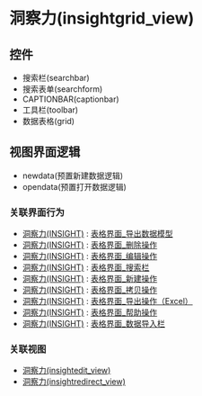 # 洞察力(insightgrid_view)  <!-- {docsify-ignore-all} -->




<el-skeleton style="width:60%">
	<template #template>
		<div style="padding-bottom: 5px;">
			<div style="height:40px;display: flex;align-items: center;justify-content: space-between;">
				<el-tooltip content="页面标题">
					<el-skeleton-item variant="text" style="height:40px;"></el-skeleton-item>
				</el-tooltip>
				<el-tooltip content="搜索栏">
				    <el-skeleton-item variant="text" style="margin-left: 10px;height:40px;width:300px;"></el-skeleton-item>
				</el-tooltip>
				<el-skeleton style="width:250px;">
					<template #template>
						<el-tooltip content="工具栏">
							<div style="display: flex;align-items: center;justify-content:end">
								<el-skeleton-item variant="text" style="margin-left: 10px;height:40px;width:80px"></el-skeleton-item>
								<el-skeleton-item variant="text" style="margin-left: 10px;height:40px;width:80px"></el-skeleton-item>
								<el-skeleton-item variant="text" style="margin-left: 10px;height:40px;width:80px"></el-skeleton-item>
							</div>
						</el-tooltip>
					</template>
				</el-skeleton>
			</div>
		</div>
		<el-tooltip content="数据表格">
			<el-skeleton-item variant="p" style="height:300px"></el-skeleton-item>
		</el-tooltip>
	</template>
</el-skeleton>


## 控件
  * 搜索栏(searchbar)
  * 搜索表单(searchform)
  * CAPTIONBAR(captionbar)
  * 工具栏(toolbar)
  * 数据表格(grid)

## 视图界面逻辑
  * newdata(预置新建数据逻辑)
  * opendata(预置打开数据逻辑)


### 关联界面行为
  * [洞察力(INSIGHT)](module/Base/Insight) : [表格界面_导出数据模型](module/Base/Insight#界面行为)
  * [洞察力(INSIGHT)](module/Base/Insight) : [表格界面_删除操作](module/Base/Insight#界面行为)
  * [洞察力(INSIGHT)](module/Base/Insight) : [表格界面_编辑操作](module/Base/Insight#界面行为)
  * [洞察力(INSIGHT)](module/Base/Insight) : [表格界面_搜索栏](module/Base/Insight#界面行为)
  * [洞察力(INSIGHT)](module/Base/Insight) : [表格界面_新建操作](module/Base/Insight#界面行为)
  * [洞察力(INSIGHT)](module/Base/Insight) : [表格界面_拷贝操作](module/Base/Insight#界面行为)
  * [洞察力(INSIGHT)](module/Base/Insight) : [表格界面_导出操作（Excel）](module/Base/Insight#界面行为)
  * [洞察力(INSIGHT)](module/Base/Insight) : [表格界面_帮助操作](module/Base/Insight#界面行为)
  * [洞察力(INSIGHT)](module/Base/Insight) : [表格界面_数据导入栏](module/Base/Insight#界面行为)

### 关联视图
  * [洞察力(insightedit_view)](app/view/insightedit_view)
  * [洞察力(insightredirect_view)](app/view/insightredirect_view)

<script>
 const { createApp } = Vue
  createApp({
    data() {
      return {
        message: '!'
      }
    }
  }).use(ElementPlus).mount('#app')
</script>